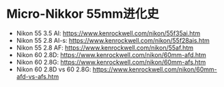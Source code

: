 # Micro-Nikkor 55mm进化史
- Nikon 55 3.5 AI: https://www.kenrockwell.com/nikon/55f35ai.htm
- Nikon 55 2.8 AI-s: https://www.kenrockwell.com/nikon/55f28ais.htm
- Nikon 55 2.8 AF: https://www.kenrockwell.com/nikon/55af.htm
- Nikon 60 2.8D: https://www.kenrockwell.com/nikon/60mm-afd.htm
- Nikon 60 2.8G: https://www.kenrockwell.com/nikon/60mm-afs.htm
- Nikon 60 2.8D vs 60 2.8G: https://www.kenrockwell.com/nikon/60mm-afd-vs-afs.htm

